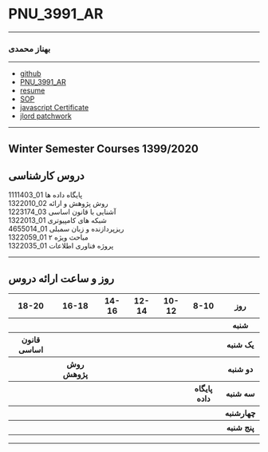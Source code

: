 # PNU_3991_AR
---------
### بهناز محمدی
 
---
- [github]()
- [PNU_3991_AR]()
- [resume]()
- [SOP]() 
- [javascript Certificate]()
- [jlord patchwork]()
  
------------------



## Winter Semester Courses 1399/2020

## دروس کارشناسی

1111403_01 پایگاه داده ها
<br>
1322010_02 روش پژوهش و ارائه 
<br>
1223174_03 آشنایی با قانون اساسی
<br>
1322013_01 شبکه های کامپیوتری
<br>
4655014_01 ریزپردازنده و زبان سمبلی
<br>
1322059_01 مباحث ویژه ۲
<br>
1322035_01 پروژه فناوری اطلاعات

--------------

## روز و ساعت ارائه دروس

<table style="width:100%">
  <tr>
    <th>18-20</th>
    <th>16-18</th>
    <th>14-16</th>
    <th>12-14</th>
    <th>10-12</th>
    <th>8-10</th>
    <th>روز</th>
  </tr>
  <tr>
    <th></th>
    <th></th>
    <th></th>
    <th></th>
    <th></th>
    <th></th>
    <th>شنبه</th>
  </tr>
   <tr>
    <th>قانون اساسی</th>
    <th></th>
    <th></th>
    <th></th>
    <th></th>
    <th></th>
    <th>یک شنبه</th>
  </tr>
   <tr>
     <th></th>
     <th>روش پژوهش</th>
     <th></th>
     <th></th>
     <th></th>
     <th></th>   
    <th>دو شنبه</th>
  </tr>
   <tr>
    <th></th>
    <th></th>
    <th></th>
    <th></th>
    <th></th>
    <th>پایگاه داده</th>
    <th>سه شنبه</th>
  </tr>
   <tr>
    <th></th>
    <th></th>
    <th></th>
    <th></th>
    <th></th>
    <th></th>
    <th>چهارشنبه</th>
  </tr>
   <tr>
    <th></th>
    <th></th>
    <th></th>
    <th></th>
    <th></th>
    <th></th>
    <th>پنج شنبه</th>
  </tr>
</table>

--------------

